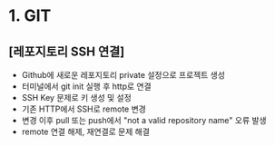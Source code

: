 # 1. GIT
## [레포지토리 SSH 연결]
- Github에 새로운 레포지토리 private 설정으로 프로젝트 생성
- 터미널에서 git init 실행 후 http로 연결
- SSH Key 문제로 키 생성 및 설정
- 기존 HTTP에서 SSH로 remote 변경
- 변경 이후 pull 또는 push에서 "not a valid repository name" 오류 발생
- remote 연결 해제, 재연결로 문제 해결

